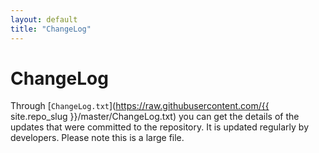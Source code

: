 ```yaml
---
layout: default
title: "ChangeLog"
---
```

# ChangeLog

Through
[`ChangeLog.txt`](https://raw.githubusercontent.com/{{ site.repo_slug }}/master/ChangeLog.txt)
you can get the details of the updates that were committed to the repository.
It is updated regularly by developers. Please note this is a large file.
